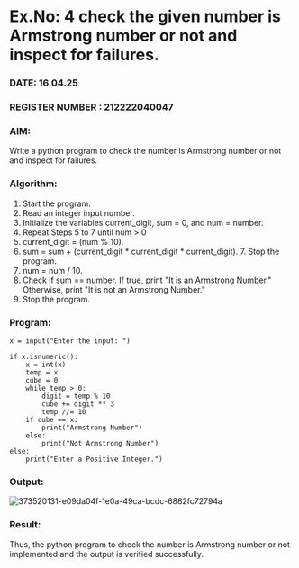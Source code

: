 # Ex.No: 4 check the given number is Armstrong number or not and inspect for failures.
### DATE: 16.04.25                                                                           
### REGISTER NUMBER : 212222040047
### AIM: 
Write a python program to check the number is Armstrong number or not and inspect for failures.

### Algorithm:
1.  Start the program.
2.	Read an integer input number.
3.	Initialize the variables current_digit, sum = 0, and num = number.
4.	Repeat Steps 5 to 7 until num > 0
5.	current_digit = (num % 10).
6.	sum = sum + (current_digit * current_digit * current_digit). 7. Stop the program.
7.	num = num / 10.
8.	Check if sum == number. If true, print "It is an Armstrong Number." Otherwise, print "It is not an Armstrong Number."
9.	Stop the program.

### Program:
```
x = input("Enter the input: ")

if x.isnumeric():
    x = int(x)
    temp = x
    cube = 0
    while temp > 0:
        digit = temp % 10
        cube += digit ** 3
        temp //= 10
    if cube == x:
        print("Armstrong Number")
    else:
        print("Not Armstrong Number")
else:
    print("Enter a Positive Integer.")
```












### Output:
![373520131-e09da04f-1e0a-49ca-bcdc-6882fc72794a](https://github.com/user-attachments/assets/5901933e-0f97-4a2d-be3a-cb3974a6ece0)






### Result:
Thus, the python program to check the number is Armstrong number or not implemented and the output is verified successfully.


